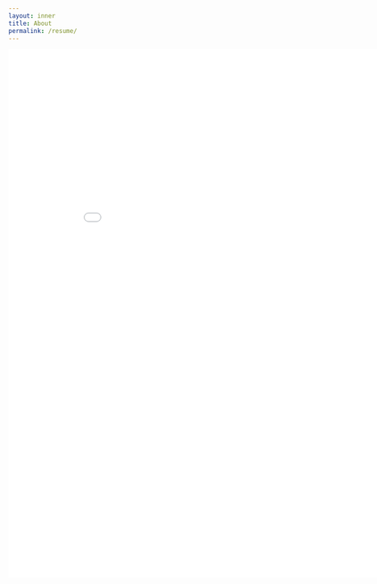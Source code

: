 ```yaml
---
layout: inner
title: About
permalink: /resume/
---
```

<center> <embed src="/img/Johnas-Wong-Resume.pdf" type="application/pdf" width="900" height="1050"> </center>